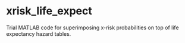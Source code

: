 # xrisk_life_expect
Trial MATLAB code for superimposing x-risk probabilities on top of life expectancy hazard tables.
